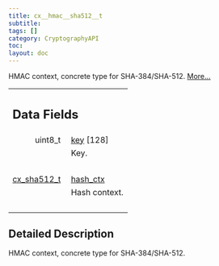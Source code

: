 ```yaml
---
title: cx__hmac__sha512__t
subtitle:
tags: []
category: CryptographyAPI
toc:
layout: doc
---
```



<p>HMAC context, concrete type for SHA-384/SHA-512.  
 <a href="../cx__hmac__sha512__t#details">More...</a></p>
<table class="memberdecls">
<tr class="heading"><td colspan="2"><h2 class="groupheader"><a name="pub-attribs"></a>
Data Fields</h2></td></tr>
<tr class="memitem:a88091e6802236471cb8e165d359d63ce"><td class="memItemLeft" align="right" valign="top"><a id="a88091e6802236471cb8e165d359d63ce"></a>
uint8_t&#160;</td><td class="memItemRight" valign="bottom"><a class="el" href="../cx__hmac__sha512__t#a88091e6802236471cb8e165d359d63ce">key</a> [128]</td></tr>
<tr class="memdesc:a88091e6802236471cb8e165d359d63ce"><td class="mdescLeft">&#160;</td><td class="mdescRight">Key. <br /></td></tr>
<tr class="separator:a88091e6802236471cb8e165d359d63ce"><td class="memSeparator" colspan="2">&#160;</td></tr>
<tr class="memitem:a97f73ecf42ff3c3f7fb8ca70756dd00c"><td class="memItemLeft" align="right" valign="top"><a id="a97f73ecf42ff3c3f7fb8ca70756dd00c"></a>
<a class="el" href="../lcx__sha512_8h#a53d64cea729324cd5b0b260e3657e04e">cx_sha512_t</a>&#160;</td><td class="memItemRight" valign="bottom"><a class="el" href="../cx__hmac__sha512__t#a97f73ecf42ff3c3f7fb8ca70756dd00c">hash_ctx</a></td></tr>
<tr class="memdesc:a97f73ecf42ff3c3f7fb8ca70756dd00c"><td class="mdescLeft">&#160;</td><td class="mdescRight">Hash context. <br /></td></tr>
<tr class="separator:a97f73ecf42ff3c3f7fb8ca70756dd00c"><td class="memSeparator" colspan="2">&#160;</td></tr>
</table>
<a name="details" id="details"></a>

## Detailed Description

<div class="textblock"><p>HMAC context, concrete type for SHA-384/SHA-512. </p>
